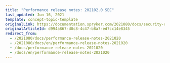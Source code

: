 ```yaml
---
title: "Performance release notes: 202102.0 SEC"
last_updated: Jun 16, 2021
template: concept-topic-template
originalLink: https://documentation.spryker.com/2021080/docs/security-release-notes-2021020-sec
originalArticleId: d994a867-d0c8-4c47-b8a7-ed7cc14e8345
redirect_from:
  - /2021080/docs/performance-release-notes-2021020
  - /2021080/docs/en/performance-release-notes-2021020
  - /docs/performance-release-notes-2021020
  - /docs/en/performance-release-notes-2021020
---
```

